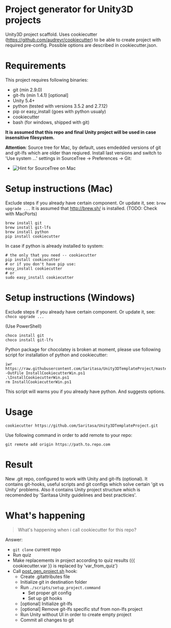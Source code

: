 # Project generator for Unity3D projects 
Unity3D project scaffold. Uses cookiecutter (https://github.com/audreyr/cookiecutter) to be able to create project with required pre-config. Possible options are described in cookiecutter.json. 

# Requirements
This project requires following binaries: 

* git (min 2.9.0)
* git-lfs (min 1.4.1) [optional]
* Unity 5.4+
* python (tested with versions 3.5.2 and 2.7.12)
* pip or easy_install (goes with python usualy)
* cookiecutter
* bash (for windows, shipped with git)

**It is assumed that this repo and final Unity project will be used in case insensitive filesystem.**

**Attention**:
Source tree for Mac, by default, uses emdedded versions of git and git-lfs which are older than reqiured. Install last versions and switch to 'Use system ...' settings in SourceTree -> Preferences -> Git:
* ![Hint for SourceTree on Mac](https://raw.githubusercontent.com/Saritasa/Unity3DTemplateProject/master/images/use-system-git.png "Hint for SourceTree on Mac")

# Setup instructions (Mac)
Exclude steps if you already have certain component. Or update it, see: ```brew upgrade ...```
It is assumed that http://brew.sh/ is installed. (TODO: Check with MacPorts)

```
brew install git
brew install git-lfs
brew install python
pip install cookiecutter
```

In case if python is already installed to system:
```
# the only that you need -- cookiecutter
pip install cookiecutter
# or if you don't have pip use:
easy_install cookiecutter
# or 
sudo easy_install cookiecutter
```

# Setup instructions (Windows)

Exclude steps if you already have certain component. Or update it, see: ```choco upgrade ...```

(Use PowerShell)

```
choco install git
choco install git-lfs
```
Python package for chocolatey is broken at moment, please use following script for installation of python and cookiecutter:
```
iwr https://raw.githubusercontent.com/Saritasa/Unity3DTemplateProject/master/InstallCookiecutterWin.ps1 -OutFile InstallCookiecutterWin.ps1
.\InstallCookiecutterWin.ps1
rm InstallCookiecutterWin.ps1
```
This script will warns you if you already have python. And suggests options.

# Usage
```
cookiecutter https://github.com/Saritasa/Unity3DTemplateProject.git
```

Use following command in order to add remote to your repo:
```
git remote add origin https://path.to.repo.com
```

# Result
New .git repo, configured to work with Unity and git-lfs (optional). It contains git-hooks, useful scripts and git configs which solve certain 'git vs Unity' problems. Also it contains Unity project structure which is recomended by 'Saritasa Unity guidelines and best practicies'.

# What's happening
> What's happening when i call cookiecutter for this repo?

Answer:
* ```git clone``` current repo
* Run quiz
* Make replacements in project according to quiz results ({{ cookiecutter.var }} is replaced by 'var_from_quiz')
* Call [post_gen_project.sh](https://github.com/Saritasa/Unity3DTemplateProject/blob/master/hooks/post_gen_project.sh "hook")  hook:
  * Create .gitattributes file
  * Initialize git in destination folder
  * Run ```./scripts/setup_project.command```
    * Set proper git config 
    * Set up git hooks
  * [optional] Initialize git-lfs
  * [optional] Remove git-lfs specific stuf from non-lfs project
  * Run Unity without UI in order to create empty project
  * Commit all changes to git
